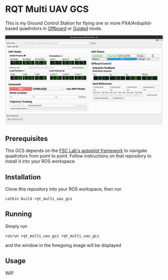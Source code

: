 # RQT Multi UAV GCS

This is my Ground Control Station for flying one or more PX4/Ardupilot-based quadrotors in [Offboard](https://docs.px4.io/main/en/flight_modes/offboard.html) or [Guided](https://ardupilot.org/copter/docs/ac2_guidedmode.html) mode.

![example](./res/readme_example.png)

## Prerequisites

This GCS depends on the [FSC Lab's autopilot framework](https://github.com/FSC-Lab/fsc_autopilot) to navigate quadrotors from point to point.
Follow instructions on that repository to install it into your ROS workspace.

## Installation

Clone this repository into your ROS workspace, then run

```
catkin build rqt_multi_uav_gcs
```

## Running

Simply run

```
rosrun rqt_multi_uav_gcs rqt_multi_uav_gcs
```

and the window in the foregoing image will be displayed

## Usage

WIP
